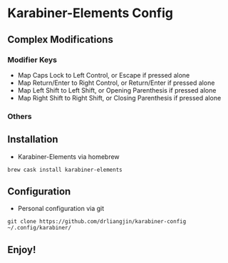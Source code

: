 # Karabiner-Elements Config

## Complex Modifications
### Modifier Keys
- Map Caps Lock to Left Control, or Escape if pressed alone
- Map Return/Enter to Right Control, or Return/Enter if pressed alone
- Map Left Shift to Left Shift, or Opening Parenthesis if pressed alone
- Map Right Shift to Right Shift, or Closing Parenthesis if pressed alone
### Others

## Installation
- Karabiner-Elements via homebrew
```
brew cask install karabiner-elements
```

## Configuration
- Personal configuration via git
```
git clone https://github.com/drliangjin/karabiner-config ~/.config/karabiner/
```

## Enjoy!

